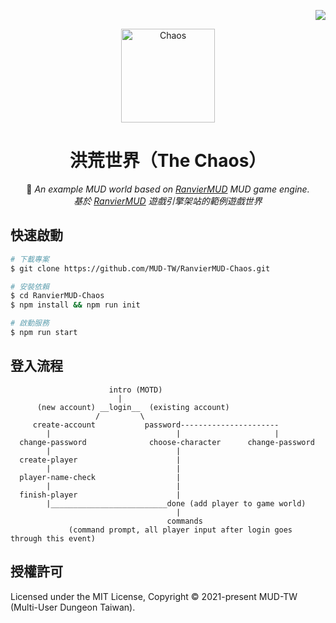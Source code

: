 <!-- Badge for License -->
<div align="right">

  [![](https://img.shields.io/github/license/MUD-TW/RanvierMUD-Chaos.svg?style=flat-square)](./LICENSE)

</div>

<!-- Logo and Title -->
<div align="center">
  <img src="https://i.imgur.com/yoU8Rbc.png" alt="Chaos" height="150px">

# 洪荒世界（The Chaos）

🌌 _An example MUD world based on [RanvierMUD](https://github.com/RanvierMUD/ranviermud) MUD game engine._<br/>
_基於 [RanvierMUD](https://github.com/RanvierMUD/ranviermud) 遊戲引擎架站的範例遊戲世界_

</div>

## 快速啟動

```bash
# 下載專案
$ git clone https://github.com/MUD-TW/RanvierMUD-Chaos.git

# 安裝依賴
$ cd RanvierMUD-Chaos
$ npm install && npm run init

# 啟動服務
$ npm run start
```

## 登入流程

```
                      intro (MOTD)
                        |
      (new account) __login__  (existing account)
                   /         \
     create-account           password----------------------
        |                            |                     |
  change-password              choose-character      change-password
        |                            |
  create-player                      |
        |                            |
  player-name-check                  |
        |                            |
  finish-player                      |
        |__________________________done (add player to game world)
                                     |
                                   commands
             (command prompt, all player input after login goes through this event)
```

## 授權許可

Licensed under the MIT License, Copyright © 2021-present MUD-TW (Multi-User Dungeon Taiwan).
